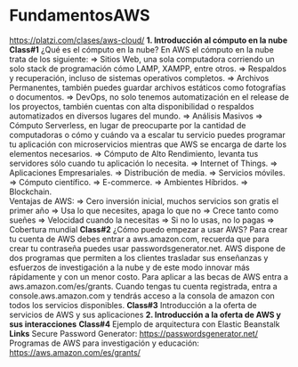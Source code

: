 # FundamentosAWS
https://platzi.com/clases/aws-cloud/
**1. Introducción al cómputo en la nube**
    **Class#1**
        ¿Qué es el cómputo en la nube?
            En AWS el cómputo en la nube trata de los siguiente:
                => Sitios Web, una sola computadora corriendo un solo stack de programación cómo LAMP, XAMPP, entre otros.
                => Respaldos y recuperación, incluso de sistemas operativos completos.
                => Archivos Permanentes, también puedes guardar archivos estáticos como fotografías o documentos.
                => DevOps, no solo tenemos automatización en el release de los proyectos, también cuentas con alta disponibilidad o respaldos automatizados en diversos lugares del mundo.
                => Análisis Masivos
                => Cómputo Serverless, en lugar de preocuparte por la cantidad de computadoras o cómo y cuándo va a escalar tu servicio puedes programar tu aplicación con microservicios mientras que AWS se encarga de darte los elementos necesarios.
                => Cómputo de Alto Rendimiento, levanta tus servidores sólo cuando tu aplicación lo necesita.
                => Internet of Things.
                => Aplicaciones Empresariales.
                => Distribución de media.
                => Servicios móviles.
                => Cómputo científico.
                => E-commerce.
                => Ambientes Híbridos.
                => Blockchain.        
            Ventajas de AWS:
                => Cero inversión inicial, muchos servicios son gratis el primer año
                => Usa lo que necesites, apaga lo que no
                => Crece tanto como sueñes
                => Velocidad cuando la necesitas
                => Si no lo usas, no lo pagas
                => Cobertura mundial
    **Class#2**
        ¿Cómo puedo empezar a usar AWS?
            Para crear tu cuenta de AWS debes entrar a aws.amazon.com, recuerda que para crear tu contraseña puedes usar passwordsgenerator.net.
            AWS dispone de dos programas que permiten a los clientes trasladar sus enseñanzas y esfuerzos de investigación a la nube y de este modo innovar más rápidamente y con un menor costo. Para aplicar a las becas de AWS entra a aws.amazon.com/es/grants.
            Cuando tengas tu cuenta registrada, entra a console.aws.amazon.com y tendrás acceso a la consola de amazon con todos los servicios disponibles.
    **Class#3**
        Introducción a la oferta de servicios de AWS y sus aplicaciones
**2. Introducción a la oferta de AWS y sus interacciones**
    **Class#4**
        Ejemplo de arquitectura con Elastic Beanstalk
**Links**
    Secure Password Generator:
        https://passwordsgenerator.net/
    Programas de AWS para investigación y educación:
        https://aws.amazon.com/es/grants/
